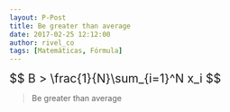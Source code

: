 ```yaml
---
layout: P-Post
title: Be greater than average
date: 2017-02-25 12:12:00
author: rivel_co
tags: [Matemáticas, Fórmula]
---
```


<div style="font-size: 1.5em;">
    $$ B > \frac{1}{N}\sum_{i=1}^N x_i $$
</div>

> Be greater than average